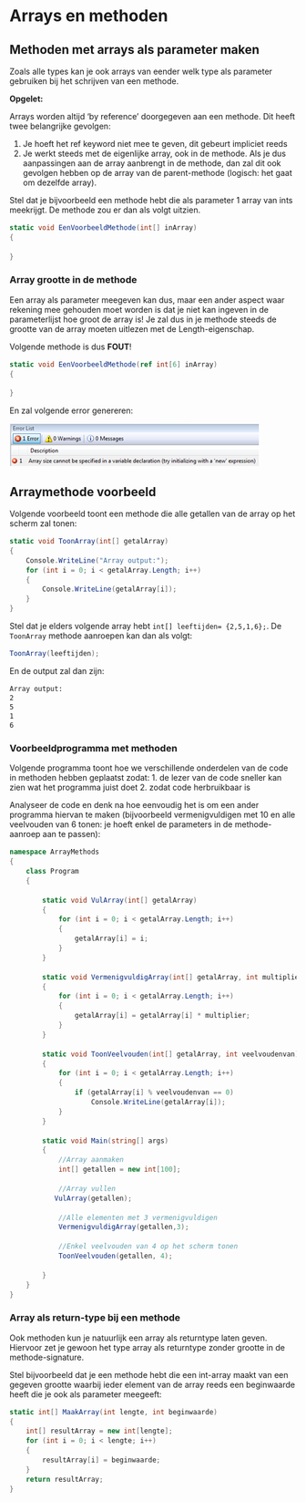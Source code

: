 # Arrays en methoden

## Methoden met arrays als parameter maken

Zoals alle types kan je ook arrays van eender welk type als parameter gebruiken bij het schrijven van een methode.

**Opgelet:**

Arrays worden altijd ‘by reference’ doorgegeven aan een methode. Dit heeft twee belangrijke gevolgen:

1. Je hoeft het ref keyword niet mee te geven, dit gebeurt impliciet reeds
2. Je werkt steeds met de eigenlijke array, ook in de methode. Als je dus aanpassingen aan de array aanbrengt in de methode, dan zal dit ook gevolgen hebben op de array van de parent-methode \(logisch: het gaat om dezelfde array\).

Stel dat je bijvoorbeeld een methode hebt die als parameter 1 array van ints meekrijgt. De methode zou er dan als volgt uitzien.

```csharp
static void EenVoorbeeldMethode(int[] inArray)
{

}
```

### Array grootte in de methode

Een array als parameter meegeven kan dus, maar een ander aspect waar rekening mee gehouden moet worden is dat je niet kan ingeven in de parameterlijst hoe groot de array is! Je zal dus in je methode steeds de grootte van de array moeten uitlezen met de Length-eigenschap.

Volgende methode is dus **FOUT**!

```csharp
static void EenVoorbeeldMethode(ref int[6] inArray)
{

}
```

En zal volgende error genereren:

![](../../.gitbook/assets/arrays3.png)

## Arraymethode voorbeeld

Volgende voorbeeld toont een methode die alle getallen van de array op het scherm zal tonen:

```csharp
static void ToonArray(int[] getalArray)
{
    Console.WriteLine("Array output:");
    for (int i = 0; i < getalArray.Length; i++)
    {
        Console.WriteLine(getalArray[i]);
    }
}
```

Stel dat je elders volgende array hebt `int[] leeftijden= {2,5,1,6};`. De `ToonArray` methode aanroepen kan dan als volgt:

```csharp
ToonArray(leeftijden);
```

En de output zal dan zijn:

```text
Array output:
2
5
1
6
```

### Voorbeeldprogramma met methoden

Volgende programma toont hoe we verschillende onderdelen van de code in methoden hebben geplaatst zodat: 1. de lezer van de code sneller kan zien wat het programma juist doet 2. zodat code herbruikbaar is

Analyseer de code en denk na hoe eenvoudig het is om een ander programma hiervan te maken \(bijvoorbeeld vermenigvuldigen met 10 en alle veelvouden van 6 tonen: je hoeft enkel de parameters in de methode-aanroep aan te passen\):

```csharp
namespace ArrayMethods
{
    class Program
    {

        static void VulArray(int[] getalArray)
        {
            for (int i = 0; i < getalArray.Length; i++)
            {
                getalArray[i] = i;
            }
        }

        static void VermenigvuldigArray(int[] getalArray, int multiplier)
        {
            for (int i = 0; i < getalArray.Length; i++)
            {
                getalArray[i] = getalArray[i] * multiplier;
            }
        }

        static void ToonVeelvouden(int[] getalArray, int veelvoudenvan)
        {
            for (int i = 0; i < getalArray.Length; i++)
            {
                if (getalArray[i] % veelvoudenvan == 0)
                    Console.WriteLine(getalArray[i]);
            }
        }

        static void Main(string[] args)
        {
            //Array aanmaken
            int[] getallen = new int[100];

            //Array vullen
           VulArray(getallen);

            //Alle elementen met 3 vermenigvuldigen
            VermenigvuldigArray(getallen,3);

            //Enkel veelvouden van 4 op het scherm tonen
            ToonVeelvouden(getallen, 4);

        }
    }
}
```

### Array als return-type bij een methode

Ook methoden kun je natuurlijk een array als returntype laten geven. Hiervoor zet je gewoon het type array als returntype zonder grootte in de methode-signature.

Stel bijvoorbeeld dat je een methode hebt die een int-array maakt van een gegeven grootte waarbij ieder element van de array reeds een beginwaarde heeft die je ook als parameter meegeeft:

```csharp
static int[] MaakArray(int lengte, int beginwaarde)
{
    int[] resultArray = new int[lengte];
    for (int i = 0; i < lengte; i++)
    {
        resultArray[i] = beginwaarde;
    }
    return resultArray;
}
```

